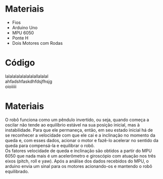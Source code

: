 
<html lang="en-US">

  <head>
    <meta charset='utf-8'>
    <meta http-equiv="X-UA-Compatible" content="chrome=1">
    <meta name="viewport" content="width=device-width,maximum-scale=2">
    <meta name="description" content="Projeto : megazord">

    
   <title>Página do Projeto| balao</title>


  </head>

  <body>




  <p><strong><h1>Materiais</h1></strong></p>

  <ul>
    <li>Fios</li>
    <li>Arduino Uno</li>
    <li>MPU 6050</li>
    <li>Ponte H</li>  
    <li>Dois Motores com Rodas</li>
  
  </ul>

  <p><h1><strong>Código</strong></h1>

  lalalalalalalalalallalalal<br>
  ahfadshfaskdhfdsjfhsjg<br>
  oioiiiii<br>

  <p><strong><h1>Materiais</h1></strong></p>
 <p> O robô funciona como um pêndulo invertido, ou seja, quando começa a oscilar não tende ao equilíbrio estável na sua posição inicial, mas à instabilidade. Para que ele permaneça, então, em seu estado inicial há de se reconhecer a velocidade com que ele cai e a inclinação no momento da queda e, com esses dados, acionar o motor e fazê-lo acelerar no sentido da queda para compensá-la e equilibrar o robô. <br>
	Os fatores velocidade de queda e inclinação são obtidos a partir do MPU 6050 que nada mais é um acelerômetro e giroscópio com atuação nos três eixos (pitch, roll e yaw). Após a análise dos dados recebidos do MPU, o arduino envia um sinal para os motores acionando-os e mantendo o robô equilibrado. </p>

  </p>


  





    
  </body>
</html>

